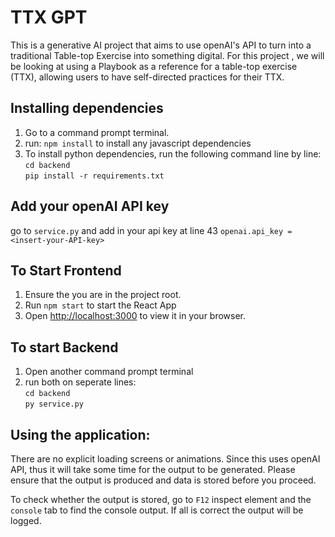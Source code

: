 
# TTX GPT
This is a generative AI project that aims to use openAI's API to turn into a traditional Table-top Exercise into something digital. For this project , we will be looking at using a Playbook as a reference for a table-top exercise (TTX), allowing users to have self-directed practices for their TTX.

## Installing dependencies
1. Go to a command prompt terminal.
2. run: `npm install` to install any javascript dependencies
3. To install python dependencies, run the following command line by line:<br>`cd backend`<br>`pip install -r requirements.txt` 

## Add your openAI API key
go to `service.py` and add in your api key at line 43 `openai.api_key = <insert-your-API-key>`

## To Start Frontend
1. Ensure the you are in the project root.
2. Run `npm start` to start the React App
3. Open [http://localhost:3000](http://localhost:3000) to view it in your browser.

## To start Backend
1. Open another command prompt terminal
2. run both on seperate lines:<br>`cd backend`<br>`py service.py`

## Using the application:
There are no explicit loading screens or animations. Since this uses openAI API, thus it will take some time for the output to be generated. Please ensure that the output is produced and data is stored before you proceed. 

To check whether the output is stored, go to `F12` inspect element and the `console` tab to find the console output. If all is correct the output will be logged.





